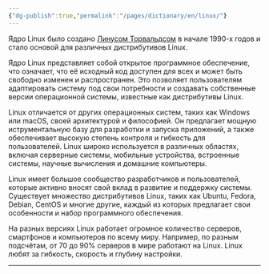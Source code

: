 ```yaml
---
{"dg-publish":true,"permalink":"/pages/dictionary/en/linux/"}
---
```



Ядро Linux было создано [Линусом Торвальдсом](https://ru.wikipedia.org/wiki/%D0%A2%D0%BE%D1%80%D0%B2%D0%B0%D0%BB%D1%8C%D0%B4%D1%81,_%D0%9B%D0%B8%D0%BD%D1%83%D1%81) в начале 1990-х годов и стало основой для различных дистрибутивов Linux.

Ядро Linux представляет собой открытое программное обеспечение, что означает, что её исходный код доступен для всех и может быть свободно изменен и распространен. Это позволяет пользователям адаптировать систему под свои потребности и создавать собственные версии операционной системы, известные как дистрибутивы Linux.

Linux отличается от других операционных систем, таких как Windows или macOS, своей архитектурой и философией. Он предлагает мощную иструментальную базу для разработки и запуска приложений, а также обеспечивает высокую степень контроля и гибкость для пользователей. Linux широко используется в различных областях, включая серверные системы, мобильные устройства, встроенные системы, научные вычисления и домашние компьютеры.

Linux имеет большое сообщество разработчиков и пользователей, которые активно вносят свой вклад в развитие и поддержку системы. Существует множество дистрибутивов Linux, таких как Ubuntu, Fedora, Debian, CentOS и многие другие, каждый из которых предлагает свои особенности и набор программного обеспечения.

На разных версиях Linux работает огромное количество серверов, смартфонов и компьютеров по всему миру. Например, по разным подсчётам, от 70 до 90% серверов в мире работают на Linux. Linux любят за гибкость, скорость и глубину настройки.

---
